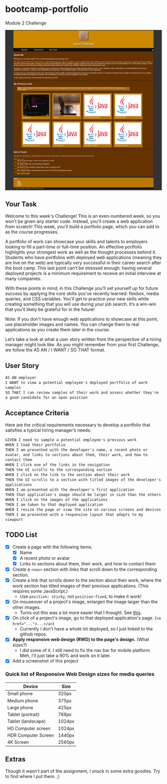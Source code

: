 # bootcamp-portfolio
Module 2 Challenge

![Pumpkin Spiced!](assets/images/pumpkin_spiced_porfolio.png)

## Your Task
Welcome to this week's Challenge! This is an even-numbered week, so you won't be given any starter code. Instead, you'll create a web application from scratch! This week, you'll build a portfolio page, which you can add to as the course progresses.

A portfolio of work can showcase your skills and talents to employers looking to fill a part-time or full-time position. An effective portfolio highlights your strongest work as well as the thought processes behind it. Students who have portfolios with deployed web applications (meaning they are live on the web) are typically very successful in their career search after the boot camp. This last point can’t be stressed enough: having several deployed projects is a minimum requirement to receive an initial interview at many companies.

With these points in mind, in this Challenge you’ll set yourself up for future success by applying the core skills you've recently learned: flexbox, media queries, and CSS variables. You'll get to practice your new skills while creating something that you will use during your job search. It’s a win-win that you'll likely be grateful for in the future!

Note: If you don't have enough web applications to showcase at this point, use placeholder images and names. You can change them to real applications as you create them later in the course.

Let’s take a look at what a user story written from the perspective of a hiring manager might look like. As you might remember from your first Challenge, we follow the AS AN / I WANT / SO THAT format.

## User Story

```
AS AN employer
I WANT to view a potential employee's deployed portfolio of work samples
SO THAT I can review samples of their work and assess whether they're a good candidate for an open position
```

## Acceptance Criteria
Here are the critical requirements necessary to develop a portfolio that satisfies a typical hiring manager’s needs:

```
GIVEN I need to sample a potential employee's previous work
WHEN I load their portfolio
THEN I am presented with the developer's name, a recent photo or avatar, and links to sections about them, their work, and how to contact them
WHEN I click one of the links in the navigation
THEN the UI scrolls to the corresponding section
WHEN I click on the link to the section about their work
THEN the UI scrolls to a section with titled images of the developer's applications
WHEN I am presented with the developer's first application
THEN that application's image should be larger in size than the others
WHEN I click on the images of the applications
THEN I am taken to that deployed application
WHEN I resize the page or view the site on various screens and devices
THEN I am presented with a responsive layout that adapts to my viewport
```

## TODO List

* [x] Create a page with the following items.
    * [x] Name
    * [x] A recent photo or avatar
    * [x] Links to sections about them, their work, and how to contact them
* [x] Create a `<nav>` section with links that scroll down to the corresponding section. 
* [x] Create a link that scrolls down to the section about their work, where the work section has titled images of their previous applications. (This requires some JavaScript.)
  - Use `position: sticky`, not `position:fixed`, to make it work! 
* [x] On mouseover of a project's image, enlargen the image larger than the other images.
    - Turns out this was a lot more easier that I thought. See [this](https://css-tricks.com/snippets/css/scale-on-hover-with-webkit-transition/).
* [x] On click of a project's image, go to that deployed application's page. (`<a href="...">...</a>`)
  - Currently I don't have a whole lot deployed, so I just linked to the github repos.
* [x] **Apply responsive web design (RWD) to the page's design.** (What sizes?)
  - I did some of it. I still need to fix the nav bar for mobile platform. Meh, I'll just take a 90% and work on it later.
* [x] Add a screenshot of this project

### Quick list of Responsive Web Design sizes for media queries

| Device              | Size   |
|---------------------|--------|
| Small phone         | 320px  |
| Medium phone        | 375px  |
| Large phone         | 425px  |
| Tablet (portrait)   | 768px  |
| Tablet (landscape)  | 1024px |
| HD Computer screen  | 1024px |
| HDR Computer Screen | 1440px |
| 4K Screen           | 2560px |

## Extras

Though it wasn't part of the assignment, I snuck in some extra goodies. Try to find where I put them. ;)
